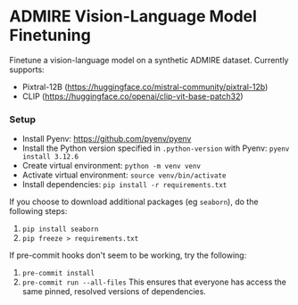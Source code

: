 # ADMIRE Vision-Language Model Finetuning

Finetune a vision-language model on a synthetic ADMIRE dataset. 
Currently supports:
- Pixtral-12B (https://huggingface.co/mistral-community/pixtral-12b)
- CLIP (https://huggingface.co/openai/clip-vit-base-patch32)

### Setup
- Install Pyenv: https://github.com/pyenv/pyenv
- Install the Python version specified in `.python-version` with Pyenv: `pyenv install 3.12.6`
- Create virtual environment: `python -m venv venv`
- Activate virtual environment: `source venv/bin/activate`
- Install dependencies: `pip install -r requirements.txt`

If you choose to download additional packages (eg `seaborn`), do the following steps:
1. `pip install seaborn`
2. `pip freeze > requirements.txt`

If pre-commit hooks don't seem to be working, try the following:
1. `pre-commit install`
2. `pre-commit run --all-files`
This ensures that everyone has access the same pinned, resolved versions of dependencies.
